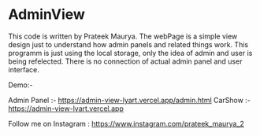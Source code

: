 # AdminView
This code is written by Prateek Maurya.
The webPage is a simple view design just to understand how admin panels and related things work.
This programm is just using the local storage, only the idea of admin and user is being refelected. There is no connection of actual admin panel and user interface.

Demo:-

Admin Panel :- https://admin-view-lyart.vercel.app/admin.html 
CarShow :- https://admin-view-lyart.vercel.app


Follow me on Instagram : https://www.instagram.com/prateek_maurya_2

